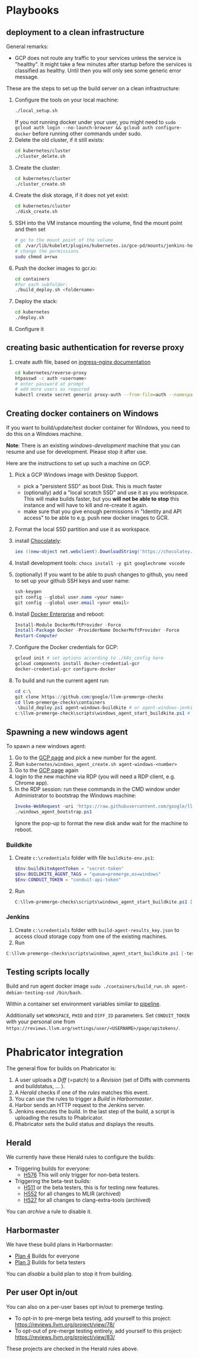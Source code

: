 # Playbooks


## deployment to a clean infrastructure

General remarks:
* GCP does not route any traffic to your services unless the service is "healthy". It might take a few minutes after startup before the services is classified as healthy. Until then you will only see some generic error message.

These are the steps to set up the build server on a clean infrastructure:  
1. Configure the tools on your local machine:
    ```bash
    ./local_setup.sh
    ```
   If you not running docker under your user, you might need to
   `sudo gcloud auth login --no-launch-browser && gcloud auth configure-docker`
   before running other commands under sudo.
1. Delete the old cluster, if it still exists:
    ```bash
    cd kubernetes/cluster
    ./cluster_delete.sh
    ```
1. Create the cluster:
    ```bash
    cd kubernetes/cluster
    ./cluster_create.sh
    ```
1. Create the disk storage, if it does not yet exist:
    ```bash
    cd kubernetes/cluster
    ./disk_create.sh
    ```
1. SSH into the VM instance mounting the volume, find the mount point and then set
    ```bash
    # go to the mount point of the volume
    cd  /var/lib/kubelet/plugins/kubernetes.io/gce-pd/mounts/jenkins-home
    # change the permissions
    sudo chmod a+rwx
    ```
1. Push the docker images to gcr.io:
    ```bash
    cd containers
    #for each subfolder:
    ./build_deploy.sh <foldername>
    ```
1. Deploy the stack:
    ```bash
    cd kubernetes
    ./deploy.sh
    ```
1. Configure it

## creating basic authentication for reverse proxy

1. create auth file, based on [ingress-nginx documentation](https://github.com/kubernetes/ingress-nginx/tree/master/docs/examples/auth/basic)
    ```bash
    cd kubernetes/reverse-proxy
    htpasswd -c auth <username>
    # enter password at prompt
    # add more users as required
    kubectl create secret generic proxy-auth --from-file=auth --namespace=jenkins
    ```

## Creating docker containers on Windows

If you want to build/update/test docker container for Windows, you need to do this on a Windows machine.

**Note**: There is an existing *windows-development* machine that you can resume and use for development. Please stop it after use.

Here are the instructions to set up such a machine on GCP.

1. Pick a GCP Windows image with Desktop Support.
    * pick a "persistent SSD" as boot Disk. This is much faster
    * (optionally) add a "local scratch SSD" and use it as you workspace. This will make builds faster, but you **will not be able to stop** this instance and will have to kill and re-create it again.
    * make sure that you give enough permissions in "Identity and API access" to be able to e.g. push new docker images to GCR. 
    
1. Format the local SSD partition and use it as workspace.
1. install [Chocolately](https://chocolatey.org/docs/installation):
    ```powershell
    iex ((new-object net.webclient).DownloadString('https://chocolatey.org/install.ps1'))
    ```
1. Install development tools: `choco install -y git googlechrome vscode`
1. (optionally) If you want to be able to push changes to github, you need to set up your github SSH keys and user name:
    ```powershell
    ssh-keygen
    git config --global user.name <your name>
    git config --global user.email <your email>
    ```
1. Install [Docker Enterprise](https://docs.docker.com/ee/docker-ee/windows/docker-ee/) and reboot:
    ```powershell
    Install-Module DockerMsftProvider -Force
    Install-Package Docker -ProviderName DockerMsftProvider -Force
    Restart-Computer
    ```
1. Configure the Docker credentials for GCP:
    ```powershell
    gcloud init # set options according to ./k8s_config here
    gcloud components install docker-credential-gcr
    docker-credential-gcr configure-docker
    ```
1. To build and run the current agent run:
    ```powershell
    cd c:\
    git clone https://github.com/google/llvm-premerge-checks
    cd llvm-premerge-checks\containers
    .\build_deploy.ps1 agent-windows-buildkite # or agent-windows-jenkins
    c:\llvm-premerge-check\scripts\windows_agent_start_buildkite.ps1 # or windows_agent_start_jenkins.ps1
    ```

## Spawning a new windows agent

To spawn a new windows agent:

1. Go to the [GCP page](https://pantheon.corp.google.com/compute/instances?project=llvm-premerge-checks&instancessize=50) and pick a new number for the agent.
1. Run `kubernetes/windows_agent_create.sh agent-windows-<number>`
1. Go to the [GCP page](https://pantheon.corp.google.com/compute/instances?project=llvm-premerge-checks&instancessize=50) again 
1. login to the new machine via RDP (you will need a RDP client, e.g. Chrome app).
1. In the RDP session: run these commands in the CMD window under Administrator to bootstrap the Windows machine:
    ```powershell 
    Invoke-WebRequest -uri 'https://raw.githubusercontent.com/google/llvm-premerge-checks/master/scripts/windows_agent_bootstrap.ps1' -OutFile windows_agent_bootstrap.ps1
    ./windows_agent_bootstrap.ps1
    ```
    Ignore the pop-up to format the new disk andw wait for the machine to reboot.
    
### Buildkite
 
1. Create `c:\credentials` folder with file `buildkite-env.ps1`:
    ```powershell
    $Env:buildkiteAgentToken = "secret-token"
    $Env:BUILDKITE_AGENT_TAGS = "queue=premerge,os=windows"
    $Env:CONDUIT_TOKEN = "conduit-api-token"
    ```   
1. Run
   ```powershell
   C:\llvm-premerge-checks\scripts\windows_agent_start_buildkite.ps1 [-workdir D:/] [-testing] [-version latest]
   ```
   
### Jenkins
   1. Create `c:\credentials` folder with `build-agent-results_key.json` to access cloud storage copy from one of the existing machines.
   1. Run
   ```powershell
   C:\llvm-premerge-checks\scripts\windows_agent_start_buildkite.ps1 [-testing] [-version latest]
   ```

## Testing scripts locally

Build and run agent docker image `sudo ./containers/build_run.sh agent-debian-testing-ssd /bin/bash`.

Within a container set environment variables similar to [pipeline](https://github.com/google/llvm-premerge-checks/blob/master/Jenkins/Phabricator-pipeline/Jenkinsfile).

Additionally set `WORKSPACE`, `PHID` and `DIFF_ID` parameters. Set `CONDUIT_TOKEN` with your personal one from `https://reviews.llvm.org/settings/user/<USERNAME>/page/apitokens/`.


# Phabricator integration

The general flow for builds on Phabricator is:
1. A user uploads a *Diff* (=patch) to a *Revision* (set of Diffs with comments and buildstatus, ... ).
2. A *Herald* checks if one of the *rules* matches this event. 
3. You can use the rules to trigger a *Build* in *Harbormaster*.
4. Harbor sends an HTTP request to the Jenkins server.
5. Jenkins executes the build. In the last step of the build, a script is uploading the results to Phabricator.
6. Phabricator sets the build status and displays the results.

## Herald

We currently have these Herald rules to configure the builds:
* Triggering builds for everyone:
    * [H576](https://reviews.llvm.org/H576) This will only trigger for non-beta testers.
* Triggering the beta-test builds:
    * [H511](https://reviews.llvm.org/H511) or the beta testers, this is for testing new features.
    * [H552](https://reviews.llvm.org/H552) for all changes to MLIR (archived)
    * [H527](https://reviews.llvm.org/H527) for all changes to clang-extra-tools (archived)

You can *archive* a rule to disable it.

## Harbormaster

We have these build plans in Harbormaster:
* [Plan 4](https://reviews.llvm.org/harbormaster/plan/4/) Builds for everyone
* [Plan 3](https://reviews.llvm.org/harbormaster/plan/3/) Builds for beta testers

You can *disable* a build plan to stop it from building.

## Per user Opt in/out

You can also on a per-user bases opt in/out to premerge testing. 
* To opt-in to pre-merge beta testing, add yourself to this project:
https://reviews.llvm.org/project/view/78/
* To opt-out of pre-merge testing entirely, add yourself to this project:
https://reviews.llvm.org/project/view/83/

These projects are checked in the Herald rules above.
